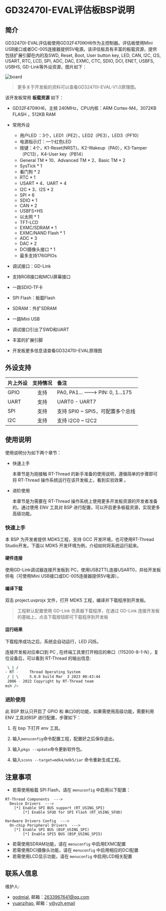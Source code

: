# GD32470I-EVAL评估板BSP说明

## 简介

GD32470I-EVAL评估板使用GD32F470IKH6作为主控制器。评估板使用Mini USB接口或者DC-005连接器提供5V电源。该评估板具有丰富的板载资源，提供包括扩展引脚在内的及SWD, Reset, Boot, User button key, LED, CAN, I2C, I2S, USART, RTC, LCD, SPI, ADC, DAC, EXMC, CTC, SDIO, DCI, ENET, USBFS, USBHS, GD-Link等外设资源，图片如下：

![board](figures/board.png)

> 更多关于开发板的资料可以查看GD32470I-EVAL-V1.0原理图。

该开发板常用 **板载资源** 如下：

- GD32F470IKH6，主频 240MHz，CPU内核：ARM Cortex-M4，3072KB FLASH ，512KB RAM 
- 常用外设
  
  - 用户LED ：3个，LED1（PE2），LED2（PE3），LED3（PF10）
  - 电源指示灯：一个红色LED
  - 按键：4个，K1-Reset(NRST)，K2-Wakeup（PA0），K3-Tamper（PC13），K4-User key（PB14）
  - General TM * 10、Advanced TM * 2、Basic TM * 2
  - SysTick * 1
  - 看门狗 * 2
  - RTC * 1
  - USART * 4、UART * 4
  - I2C * 3、I2S * 2
  - SPI * 6
  - SDIO * 1
  - CAN * 2
  - USBFS+HS
  - 以太网 * 1
  - TFT-LCD
  - EXMC/SDRAM * 1
  - EXMC/NAND Flash * 1
  - ADC * 3
  - DAC * 2
  - DCI摄像头接口 * 1
  - 最多支持176GPIOs
- 调试接口：GD-Link
- 支持RGB接口和MCU屏幕接口
- 一路SDIO-TF卡
- SPI Flash：板载Flash
- SDRAM：外扩SDRAM
- 一路Mini USB
- 调试接口引出了SWD和UART
- 丰富的扩展引脚
- 开发板更多信息请查看GD32470I-EVAL原理图

## 外设支持

| **片上外设** | **支持情况** | **备注**                           |
|:------------|:------------:|:----------------------------------|
| GPIO        | 支持         | PA0, PA1... ---> PIN: 0, 1...175 |
| UART        | 支持         | UART0 - UART7                    |
| SPI         | 支持         | 支持 SPI0 ~ SPI5，可配置多个总线 |
| I2C         | 支持         | 支持 I2C0 ~ I2C2                 |


## 使用说明

使用说明分为如下两个章节：

- 快速上手
  
  本章节是为刚接触 RT-Thread 的新手准备的使用说明，遵循简单的步骤即可将 RT-Thread 操作系统运行在该开发板上，看到实验效果 。

- 进阶使用
  
  本章节是为需要在 RT-Thread 操作系统上使用更多开发板资源的开发者准备的。通过使用 ENV 工具对 BSP 进行配置，可以开启更多板载资源，实现更多高级功能。

### 快速上手

本 BSP 为开发者提供 MDK5工程，支持 GCC 开发环境，也可使用RT-Thread Studio开发。下面以 MDK5 开发环境为例，介绍如何将系统运行起来。

#### 硬件连接

使用GD-Link调试器连接开发板到 PC，使用USB2TTL连接USART0，并给开发板供电（可使用Mini USB接口或DC-005连接器提供5V电源）。

#### 编译下载

双击 project.uvprojx 文件，打开 MDK5 工程，编译并下载程序到开发板。

> 工程默认配置使用 GD-Link 仿真器下载程序，在通过 GD-Link 连接开发板的基础上，点击下载按钮即可下载程序到开发板

#### 运行结果

下载程序成功之后，系统会自动运行，LED 闪烁。

连接开发板对应串口到 PC , 在终端工具里打开相应的串口（115200-8-1-N），复位设备后，可以看到 RT-Thread 的输出信息:

```bash
 \ | /
- RT -     Thread Operating System
 / | \     5.0.0 build Mar  3 2023 00:43:44
 2006 - 2022 Copyright by RT-Thread team
msh />
```

### 进阶使用

此 BSP 默认只开启了 GPIO 和 串口0的功能，如果需使用高级功能，需要利用 ENV 工具对BSP 进行配置，步骤如下：

1. 在 bsp 下打开 env 工具。

2. 输入`menuconfig`命令配置工程，配置好之后保存退出。

3. 输入`pkgs --update`命令更新软件包。

4. 输入`scons --target=mdk4/mdk5/iar` 命令重新生成工程。

## 注意事项

- 若需使用板载 SPI Flash，请在 `menuconfig` 中启用以下配置：

```
RT-Thread Components  --->
  Device Drivers  --->
    [*] Enable SPI BUS support (RT_USING_SPI)
        [*] Enable SFUD for SPI Flash (RT_USING_SFUD)

Hardware Drivers Config  --->
  On-chip Peripheral Drivers  --->
    [*] Enable SPI BUS (BSP_USING_SPI)
        [*] Enable SPI5 BUS (BSP_USING_SPI5)
```

- 若需使用SDRAM功能，请在 `menuconfig` 中启用EXMC配置
- 若需使用DCI摄像头功能，请在 `menuconfig` 中启用相应的DCI配置
- 若需使用LCD显示功能，请在 `menuconfig` 中启用LCD相关配置


## 联系人信息

维护人:

- [godmial](https://github.com/godmial), 邮箱：<2633967641@qq.com>
- [yuanzihao](https://github.com/zihao-yuan/), 邮箱：<y@yzh.email>
